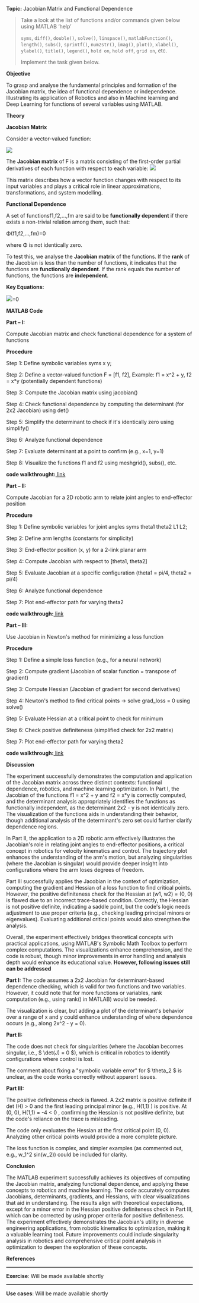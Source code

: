 ﻿
**Topic:** Jacobian Matrix and Functional Dependence

> Take a look at the list of functions and/or commands given below using MATLAB ‘help’  
>  
> `syms`, `diff()`, `double()`, `solve()`, `linspace()`, `matlabFunction()`, `length()`, `subs()`, `sprintf()`, `num2str()`, `imag()`, `plot()`, `xlabel()`, `ylabel()`, `title()`, `legend()`, `hold on`, `hold off`, `grid on`, etc.  
>  
> Implement the task given below.

**Objective**

To grasp and analyse the fundamental principles and formation of the Jacobian matrix, the idea of functional dependence or independence. Illustrating its application of Robotics and also in Machine learning and Deep Learning for functions of several variables using MATLAB.

**Theory**

**Jacobian Matrix**

Consider a vector-valued function:
      
![](./problem_statement/images/exp7a.png)

The **Jacobian matrix** of F is a matrix consisting of the first-order partial derivatives of each function with respect to each variable:
![](./problem_statement/images/exp7b.png)

This matrix describes how a vector function changes with respect to its input variables and plays a critical role in linear approximations, transformations, and system modelling.

**Functional Dependence**

A set of functionsf1,f2,...,fm​ are said to be **functionally dependent** if there exists a non-trivial relation among them, such that:

Φ(f1,f2,...,fm)=0

where Φ is not identically zero.

To test this, we analyse the **Jacobian matrix** of the functions. If the **rank** of the Jacobian is less than the number of functions, it indicates that the functions are **functionally dependent**. If the rank equals the number of functions, the functions are **independent**.

**Key Equations:**

![](./problem_statement/images/exp7b.png)=0

**MATLAB Code**

**Part – I:**  

Compute Jacobian matrix and check functional dependence for a system of functions

**Procedure**

Step 1: Define symbolic variables syms x y;

Step 2: Define a vector-valued function F = [f1, f2], Example: f1 = x^2 + y, f2 = x\*y (potentially dependent functions)

Step 3: Compute the Jacobian matrix using jacobian()

Step 4: Check functional dependence by computing the determinant (for 2x2 Jacobian) using det()

Step 5: Simplify the determinant to check if it's identically zero using simplify()

Step 6: Analyze functional dependence

Step 7: Evaluate determinant at a point to confirm (e.g., x=1, y=1)

Step 8: Visualize the functions f1 and f2 using meshgrid(), subs(), etc.

**code walkthrought:**[ link](./experiments/experiment_viewer.html?exp=exp7)

**Part – II:**  

Compute Jacobian for a 2D robotic arm to relate joint angles to end-effector position

**Procedure**

Step 1: Define symbolic variables for joint angles syms theta1 theta2 L1 L2;

Step 2: Define arm lengths (constants for simplicity)

Step 3: End-effector position (x, y) for a 2-link planar arm

Step 4: Compute Jacobian with respect to [theta1, theta2]

Step 5: Evaluate Jacobian at a specific configuration (theta1 = pi/4, theta2 = pi/4)

Step 6: Analyze functional dependence

Step 7: Plot end-effector path for varying theta2

**code walkthrough:**[ link](./experiments/experiment_viewer.html?exp=exp7)

**Part – III:**  

Use Jacobian in Newton's method for minimizing a loss function

**Procedure**

Step 1: Define a simple loss function (e.g., for a neural network)

Step 2: Compute gradient (Jacobian of scalar function = transpose of gradient)

Step 3: Compute Hessian (Jacobian of gradient for second derivatives)

Step 4: Newton's method to find critical points → solve grad\_loss = 0 using solve()

Step 5: Evaluate Hessian at a critical point to check for minimum

Step 6: Check positive definiteness (simplified check for 2x2 matrix)

Step 7: Plot end-effector path for varying theta2

**code walkthrough:**[ link](./experiments/experiment_viewer.html?exp=exp7)

**Discussion**

The experiment successfully demonstrates the computation and application of the Jacobian matrix across three distinct contexts: functional dependence, robotics, and machine learning optimization. In Part I, the Jacobian of the functions f1 = x^2 + y and f2 = x*y is correctly computed, and the determinant analysis appropriately identifies the functions as functionally independent, as the determinant 2x2 - y is not identically zero. The visualization of the functions aids in understanding their behavior, though additional analysis of the determinant's zero set could further clarify dependence regions.

In Part II, the application to a 2D robotic arm effectively illustrates the Jacobian's role in relating joint angles to end-effector positions, a critical concept in robotics for velocity kinematics and control. The trajectory plot enhances the understanding of the arm's motion, but analyzing singularities (where the Jacobian is singular) would provide deeper insight into configurations where the arm loses degrees of freedom.

Part III successfully applies the Jacobian in the context of optimization, computing the gradient and Hessian of a loss function to find critical points. However, the positive definiteness check for the Hessian at  (w1, w2) = (0, 0)  is flawed due to an incorrect trace-based condition. Correctly, the Hessian is not positive definite, indicating a saddle point, but the code's logic needs adjustment to use proper criteria (e.g., checking leading principal minors or eigenvalues). Evaluating additional critical points would also strengthen the analysis.

Overall, the experiment effectively bridges theoretical concepts with practical applications, using MATLAB's Symbolic Math Toolbox to perform complex computations. The visualizations enhance comprehension, and the code is robust, though minor improvements in error handling and analysis depth would enhance its educational value. **However, following issues still can be addressed**

**Part I:**
The code assumes a 2x2 Jacobian for determinant-based dependence checking, which is valid for two functions and two variables. However, it could note that for more functions or variables, rank computation (e.g., using rank() in MATLAB) would be needed.

The visualization is clear, but adding a plot of the determinant's behavior over a range of  x  and  y  could enhance understanding of where dependence occurs (e.g., along 2x^2 - y = 0).

**Part II:**

The code does not check for singularities (where the Jacobian becomes singular, i.e., $ \det(J) = 0 $), which is critical in robotics to identify configurations where control is lost.

The comment about fixing a "symbolic variable error" for $ \theta\_2 $ is unclear, as the code works correctly without apparent issues.

**Part III:**

The positive definiteness check is flawed. A 2x2 matrix is positive definite if det (H) > 0  and the first leading principal minor (e.g., H(1,1) ) is positive. At (0, 0), H(1,1) = -4 < 0 , confirming the Hessian is not positive definite, but the code's reliance on the trace is misleading.

The code only evaluates the Hessian at the first critical point (0, 0). Analyzing other critical points would provide a more complete picture.

The loss function is complex, and simpler examples (as commented out, e.g., w_1^2  sin(w_2)) could be included for clarity.

**Conclusion**

The MATLAB experiment successfully achieves its objectives of computing the Jacobian matrix, analyzing functional dependence, and applying these concepts to robotics and machine learning. The code accurately computes Jacobians, determinants, gradients, and Hessians, with clear visualizations that aid in understanding. The results align with theoretical expectations, except for a minor error in the Hessian positive definiteness check in Part III, which can be corrected by using proper criteria for positive definiteness. The experiment effectively demonstrates the Jacobian's utility in diverse engineering applications, from robotic kinematics to optimization, making it a valuable learning tool. Future improvements could include singularity analysis in robotics and comprehensive critical point analysis in optimization to deepen the exploration of these concepts.

**References**
<hr style="border: none; border-top: 1.5px solid #000; margin: 0.5em 0;">

**Exercise**: Will be made available shortly
<hr style="border: none; border-top: 1.5px solid #000; margin: 0.5em 0;">

**Use cases**: Will be made available shortly
